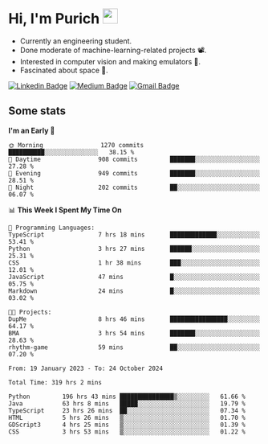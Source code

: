 <h1 align="left">Hi, I'm Purich
<img src="https://media.giphy.com/media/hvRJCLFzcasrR4ia7z/giphy.gif" width="30px"/></h1>

* Currently an engineering student.
* Done moderate of machine-learning-related projects :film_projector:.
* Interested in computer vision and making emulators :space_invader:.
* Fascinated about space :milky_way:.

[![Linkedin Badge](https://img.shields.io/badge/-Purich-blue?style=flat-square&logo=Linkedin&logoColor=white&link=https://www.linkedin.com/in/purich-siritip-16b3b3255/)](https://www.linkedin.com/in/purich-siritip-16b3b3255) [![Medium Badge](https://img.shields.io/badge/-@purich-gray?style=flat-square&labelColor=000000&logo=Medium&link=https://medium.com/@phuritsiritip)](https://medium.com/@phuritsiritip)
[![Gmail Badge](https://img.shields.io/badge/-mark.phurit@gmail.com-c14438?style=flat-square&logo=Gmail&logoColor=white&link=mailto:mark.phurit@gmail.com)](mailto:mark.phurit@gmail.com)

## Some stats

  
  <!--START_SECTION:waka-->
**I'm an Early 🐤** 

```text
🌞 Morning                1270 commits        ██████████░░░░░░░░░░░░░░░   38.15 % 
🌆 Daytime                908 commits         ███████░░░░░░░░░░░░░░░░░░   27.28 % 
🌃 Evening                949 commits         ███████░░░░░░░░░░░░░░░░░░   28.51 % 
🌙 Night                  202 commits         ██░░░░░░░░░░░░░░░░░░░░░░░   06.07 % 
```


📊 **This Week I Spent My Time On** 

```text
💬 Programming Languages: 
TypeScript               7 hrs 18 mins       █████████████░░░░░░░░░░░░   53.41 % 
Python                   3 hrs 27 mins       ██████░░░░░░░░░░░░░░░░░░░   25.31 % 
CSS                      1 hr 38 mins        ███░░░░░░░░░░░░░░░░░░░░░░   12.01 % 
JavaScript               47 mins             █░░░░░░░░░░░░░░░░░░░░░░░░   05.75 % 
Markdown                 24 mins             █░░░░░░░░░░░░░░░░░░░░░░░░   03.02 % 

🐱‍💻 Projects: 
DupMe                    8 hrs 46 mins       ████████████████░░░░░░░░░   64.17 % 
BMA                      3 hrs 54 mins       ███████░░░░░░░░░░░░░░░░░░   28.63 % 
rhythm-game              59 mins             ██░░░░░░░░░░░░░░░░░░░░░░░   07.20 % 
```


<!--END_SECTION:waka-->

  <!--START_SECTION:waka-simple-->

```text
From: 19 January 2023 - To: 24 October 2024

Total Time: 319 hrs 2 mins

Python         196 hrs 43 mins ███████████████▒░░░░░░░░░   61.66 %
Java           63 hrs 8 mins   █████░░░░░░░░░░░░░░░░░░░░   19.79 %
TypeScript     23 hrs 26 mins  ██░░░░░░░░░░░░░░░░░░░░░░░   07.34 %
HTML           5 hrs 26 mins   ▒░░░░░░░░░░░░░░░░░░░░░░░░   01.70 %
GDScript3      4 hrs 25 mins   ▒░░░░░░░░░░░░░░░░░░░░░░░░   01.39 %
CSS            3 hrs 53 mins   ▒░░░░░░░░░░░░░░░░░░░░░░░░   01.22 %
```

<!--END_SECTION:waka-simple-->

  <!--![Anurag's GitHub stats](https://github-readme-stats.vercel.app/api?username=vikimark&show_icons=true&theme=gruvbox_light)-->
  
<!--
**vikimark/vikimark** is a ✨ _special_ ✨ repository because its `README.md` (this file) appears on your GitHub profile.

Here are some ideas to get you started:

- 🔭 I’m currently working on ...
- 🌱 I’m currently learning ...
- 👯 I’m looking to collaborate on ...
- 🤔 I’m looking for help with ...
- 💬 Ask me about ...
- 📫 How to reach me: ...
- 😄 Pronouns: ...
- ⚡ Fun fact: ...
-->
